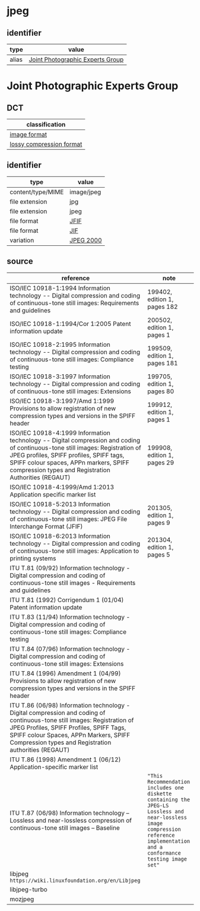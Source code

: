 # jpeg

## identifier
| type              | value
| ----------------- | -----
| alias             | [Joint Photographic Experts Group](#joint-photographic-experts-group)

# Joint Photographic Experts Group
## DCT
| classification
| --------------
| [image format](image.md)
| [lossy compression format](compression.md)

## identifier
| type              | value
| ----------------- | -----
| content/type/MIME | image/jpeg
| file extension    | jpg
| file extension    | jpeg
| file format       | [JFIF](jfif.md)
| file format       | [JIF](jif.md)
| variation         | [JPEG 2000](jp2.md)

## source
| reference | note
| --------- | ----
| ISO/IEC 10918-1:1994 Information technology -- Digital compression and coding of continuous-tone still images: Requirements and guidelines | 199402, edition 1, pages 182
| ISO/IEC 10918-1:1994/Cor 1:2005 Patent information update | 200502, edition 1, pages 1
| ISO/IEC 10918-2:1995 Information technology -- Digital compression and coding of continuous-tone still images: Compliance testing | 199509, edition 1, pages 181
| ISO/IEC 10918-3:1997 Information technology -- Digital compression and coding of continuous-tone still images: Extensions | 199705, edition 1, pages 80
| ISO/IEC 10918-3:1997/Amd 1:1999 Provisions to allow registration of new compression types and versions in the SPIFF header | 199912, edition 1, pages 1
| ISO/IEC 10918-4:1999 Information technology -- Digital compression and coding of continuous-tone still images: Registration of JPEG profiles, SPIFF profiles, SPIFF tags, SPIFF colour spaces, APPn markers, SPIFF compression types and Registration Authorities (REGAUT) | 199908, edition 1, pages 29
| ISO/IEC 10918-4:1999/Amd 1:2013 Application specific marker list
| ISO/IEC 10918-5:2013 Information technology -- Digital compression and coding of continuous-tone still images: JPEG File Interchange Format (JFIF) | 201305, edition 1, pages 9
| ISO/IEC 10918-6:2013 Information technology -- Digital compression and coding of continuous-tone still images: Application to printing systems | 201304, edition 1, pages 5
| ITU T.81 (09/92) Information technology - Digital compression and coding of continuous-tone still images - Requirements and guidelines
| ITU T.81 (1992) Corrigendum 1 (01/04) Patent information update
| ITU T.83 (11/94) Information technology - Digital compression and coding of continuous-tone still images: Compliance testing
| ITU T.84 (07/96) Information technology - Digital compression and coding of continuous-tone still images: Extensions
| ITU T.84 (1996) Amendment 1 (04/99) Provisions to allow registration of new compression types and versions in the SPIFF header
| ITU T.86 (06/98) Information technology - Digital compression and coding of continuous-tone still images: Registration of JPEG Profiles, SPIFF Profiles, SPIFF Tags, SPIFF colour Spaces, APPn Markers, SPIFF Compression types and Registration authorities (REGAUT)
| ITU T.86 (1998) Amendment 1 (06/12) Application-specific marker list
| ITU T.87 (06/98) Information technology – Lossless and near-lossless compression of continuous-tone still images – Baseline | `"This Recommendation includes one diskette containing the JPEG-LS Lossless and near-lossless image compression reference implementation and a conformance testing image set"`
| libjpeg `https://wiki.linuxfoundation.org/en/Libjpeg`
| libjpeg-turbo
| mozjpeg